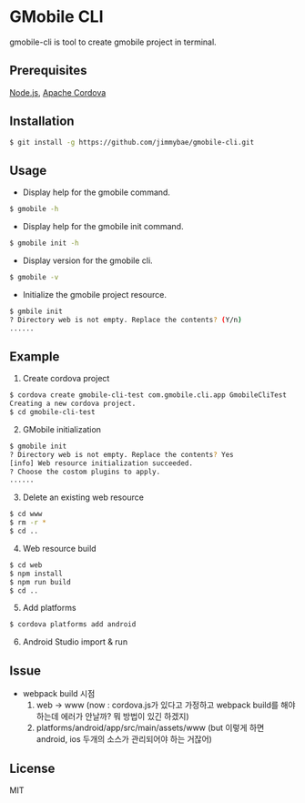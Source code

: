 # GMobile CLI
gmobile-cli is tool to create gmobile project in terminal.

## Prerequisites
[Node.js](https://nodejs.org/ko/), [Apache Cordova](https://cordova.apache.org/)

## Installation
```sh
$ git install -g https://github.com/jimmybae/gmobile-cli.git
```

## Usage
* Display help for the gmobile command.
```sh
$ gmobile -h
```
* Display help for the gmobile init command.
```sh
$ gmobile init -h
```
* Display version for the gmobile cli.
```sh
$ gmobile -v
```
* Initialize the gmobile project resource.
```sh
$ gmbile init
? Directory web is not empty. Replace the contents? (Y/n)
......
```

## Example
1. Create cordova project
```sh
$ cordova create gmobile-cli-test com.gmobile.cli.app GmobileCliTest
Creating a new cordova project.
$ cd gmobile-cli-test
```
2. GMobile initialization
```sh
$ gmobile init
? Directory web is not empty. Replace the contents? Yes
[info] Web resource initialization succeeded.
? Choose the costom plugins to apply.
......
```
3. Delete an existing web resource
```sh
$ cd www
$ rm -r *
$ cd ..
```
4. Web resource build
```sh
$ cd web
$ npm install
$ npm run build
$ cd ..
```
5. Add platforms
```sh
$ cordova platforms add android
```
6. Android Studio import & run

## Issue
* webpack build 시점
  1. web -> www (now : cordova.js가 있다고 가정하고 webpack build를 해야하는데 에러가 안날까? 뭐 방법이 있긴 하겠지)
  2. platforms/android/app/src/main/assets/www (but 이렇게 하면 android, ios 두개의 소스가 관리되어야 하는 거잖어)

## License
MIT
